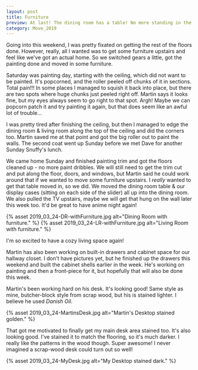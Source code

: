 ```yaml
---
layout: post
title: Furniture 
preview: At last! The dining room has a table! No more standing in the kitchen or couch eats! 
category: Move_2019
---
```


Going into this weekend, I was pretty fixated on getting the rest of the floors done. However, really, all I wanted was to get some furniture upstairs and feel like we've got an actual home. So we switched gears a little, got the painting done and moved in some furniture.

Saturday was painting day, starting with the ceiling, which did not want to be painted. It's popcorned, and the roller peeled off chunks of it in sections. Total pain!!! In some places I managed to squish it back into place, but there are two spots where huge chunks just peeled right off. Martin says it looks fine, but my eyes always seem to go right to that spot. Argh! Maybe we can popcorn patch it and try painting it again, but that does seem like an awful lot of trouble...

I was pretty tired after finishing the ceiling, but then I managed to edge the dining room & living room along the top of the ceiling and did the corners too. Martin saved me at that point and got the big roller out to paint the walls. The second coat went up Sunday before we met Dave for another Sunday Snuffy's lunch. 

We came home Sunday and finished painting trim and got the floors cleaned up - no more paint dribbles. We will still need to get the trim cut and put along the floor, doors, and windows, but Martin said he could work around that if we wanted to move some furniture upstairs. I *really* wanted to get that table moved in, so we did. We moved the dining room table & our display cases (sitting on each side of the slider) all up into the dining room. We also pulled the TV upstairs, maybe we will get that hung on the wall later this week too. It'd be great to have anime night again!

{% asset 2019_03_24-DR-withFurniture.jpg alt="Dining Room with furniture." %}
{% asset 2019_03_24-LR-withFurniture.jpg alt="Living Room with furniture." %}

I'm so excited to have a cozy living space again! 

Martin has also been working on built-in drawers and cabinet space for our hallway closet. I don't have pictures yet, but he finished up the drawers this weekend and built the cabinet shells earlier in the week. He's working on painting and then a front-piece for it, but hopefully that will also be done this week.

Martin's been working hard on his desk. It's looking good! Same style as mine, butcher-block style from scrap wood, but his is stained lighter. I believe he used *Danish Oil*. 

{% asset 2019_03_24-MartinsDesk.jpg alt="Martin's Desktop stained golden." %}

That got me motivated to finally get my main desk area stained too. It's also looking good. I've stained it to match the flooring, so it's much darker. I really like the patterns in the wood though. Super awesome! I never imagined a scrap-wood desk could turn out so well!

{% asset 2019_03_24-MyDesk.jpg alt="My Desktop stained dark." %}